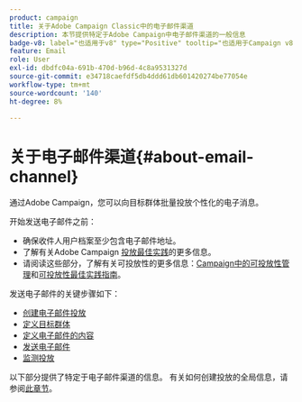 ```yaml
---
product: campaign
title: 关于Adobe Campaign Classic中的电子邮件渠道
description: 本节提供特定于Adobe Campaign中电子邮件渠道的一般信息
badge-v8: label="也适用于v8" type="Positive" tooltip="也适用于Campaign v8"
feature: Email
role: User
exl-id: dbdfc04a-691b-470d-b96d-4c8a9531327d
source-git-commit: e34718caefdf5db4ddd61db601420274be77054e
workflow-type: tm+mt
source-wordcount: '140'
ht-degree: 8%

---
```


# 关于电子邮件渠道{#about-email-channel}

通过Adobe Campaign，您可以向目标群体批量投放个性化的电子消息。

开始发送电子邮件之前：

* 确保收件人用户档案至少包含电子邮件地址。
* 了解有关Adobe Campaign [投放最佳实践](delivery-best-practices.md)的更多信息。
* 请阅读这些部分，了解有关可投放性的更多信息：[Campaign中的可投放性管理](about-deliverability.md)和[可投放性最佳实践指南](https://experienceleague.adobe.com/docs/deliverability-learn/deliverability-best-practice-guide/introduction.html?lang=zh-Hans)。

发送电子邮件的关键步骤如下：

* [创建电子邮件投放](creating-an-email-delivery.md)
* [定义目标群体](steps-defining-the-target-population.md)
* [定义电子邮件的内容](defining-the-email-content.md)
* [发送电子邮件](sending-messages.md)
* [监测投放](about-delivery-monitoring.md)

以下部分提供了特定于电子邮件渠道的信息。 有关如何创建投放的全局信息，请参阅[此章节](steps-about-delivery-creation-steps.md)。
